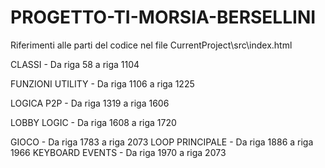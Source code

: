 # PROGETTO-TI-MORSIA-BERSELLINI
Riferimenti alle parti del codice nel file CurrentProject\src\index.html

CLASSI - Da riga 58 a riga 1104

FUNZIONI UTILITY - Da riga 1106 a riga 1225

LOGICA P2P - Da riga 1319 a riga 1606

LOBBY LOGIC - Da riga 1608 a riga 1720

GIOCO - Da riga 1783 a riga 2073
  LOOP PRINCIPALE - Da riga 1886 a riga 1966
  KEYBOARD EVENTS - Da riga 1970 a riga 2073
